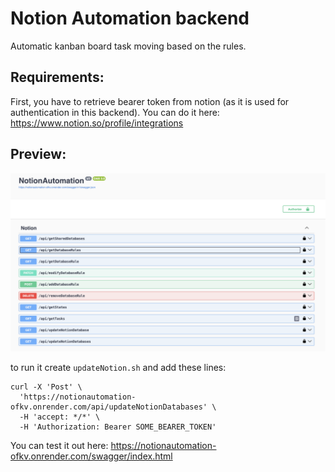 # Notion Automation backend

Automatic kanban board task moving based on the rules.

## Requirements:
First, you have to retrieve bearer token from notion (as it is used for authentication in this backend). You can do it here: https://www.notion.so/profile/integrations

## Preview:
![Swagger endpoints preview](/Images/Swagger.png)

to run it create `updateNotion.sh`
and add these lines:
```
curl -X 'Post' \
  'https://notionautomation-ofkv.onrender.com/api/updateNotionDatabases' \
  -H 'accept: */*' \
  -H 'Authorization: Bearer SOME_BEARER_TOKEN'
```

You can test it out here: https://notionautomation-ofkv.onrender.com/swagger/index.html